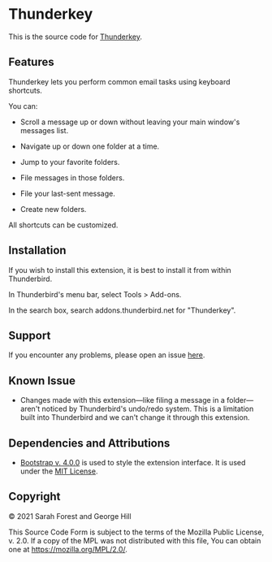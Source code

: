 # Thunderkey

This is the source code for [Thunderkey](https://addons.thunderbird.net/thunderbird/addon/thunderkey).

## Features

Thunderkey lets you perform common email tasks using keyboard shortcuts.

You can:

* Scroll a message up or down without leaving your main window's messages list.

* Navigate up or down one folder at a time.

* Jump to your favorite folders.

* File messages in those folders.

* File your last-sent message.

* Create new folders.

All shortcuts can be customized.

## Installation

If you wish to install this extension, it is best to install it from within Thunderbird.

In Thunderbird's menu bar, select Tools > Add-ons.

In the search box, search addons.thunderbird.net for "Thunderkey".

## Support

If you encounter any problems, please open an issue [here](https://github.com/george-thomas-hill/thunderkey/issues).

## Known Issue

* Changes made with this extension—like filing a message in a folder—aren't noticed by Thunderbird's undo/redo system. This is a limitation built into Thunderbird and we can't change it through this extension.

## Dependencies and Attributions

* [Bootstrap v. 4.0.0](https://getbootstrap.com/docs/4.0/getting-started/introduction/) is used to style the extension interface. It is used under the [MIT License](https://github.com/twbs/bootstrap/blob/v4.0.0/LICENSE).

## Copyright

© 2021 Sarah Forest and George Hill

This Source Code Form is subject to the terms of the Mozilla Public License, v. 2.0. If a copy of the MPL was not distributed with this file, You can obtain one at https://mozilla.org/MPL/2.0/.
